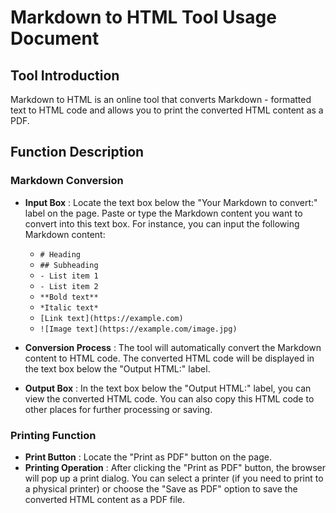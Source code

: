 # Markdown to HTML Tool Usage Document

## Tool Introduction
Markdown to HTML is an online tool that converts Markdown - formatted text to HTML code and allows you to print the converted HTML content as a PDF.

## Function Description

### Markdown Conversion

  * **Input Box** : Locate the text box below the "Your Markdown to convert:" label on the page. Paste or type the Markdown content you want to convert into this text box. For instance, you can input the following Markdown content:
    * `# Heading`
    * `## Subheading`
    * `- List item 1`
    * `- List item 2`
    * `**Bold text**`
    * `*Italic text*`
    * `[Link text](https://example.com)`
    * `![Image text](https://example.com/image.jpg)`

  * **Conversion Process** : The tool will automatically convert the Markdown content to HTML code. The converted HTML code will be displayed in the text box below the "Output HTML:" label.
  * **Output Box** : In the text box below the "Output HTML:" label, you can view the converted HTML code. You can also copy this HTML code to other places for further processing or saving.

### Printing Function

  * **Print Button** : Locate the "Print as PDF" button on the page.
  * **Printing Operation** : After clicking the "Print as PDF" button, the browser will pop up a print dialog. You can select a printer (if you need to print to a physical printer) or choose the "Save as PDF" option to save the converted HTML content as a PDF file.